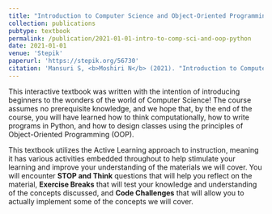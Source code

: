 ```yaml
---
title: "Introduction to Computer Science and Object-Oriented Programming: Python"
collection: publications
pubtype: textbook
permalink: /publication/2021-01-01-intro-to-comp-sci-and-oop-python
date: 2021-01-01
venue: 'Stepik'
paperurl: 'https://stepik.org/56730'
citation: 'Mansuri S, <b>Moshiri N</b> (2021). "Introduction to Computer Science and Object-Oriented Programming: Python." <i>Stepik</i>. <a href="https://stepik.org/56730" target="_blank">https://stepik.org/56730</a>'
---
```

This interactive textbook was written with the intention of introducing beginners to the wonders of the world of Computer Science! The course assumes no prerequisite knowledge, and we hope that, by the end of the course, you will have learned how to think computationally, how to write programs in Python, and how to design classes using the principles of Object-Oriented Programming (OOP).

This textbook utilizes the Active Learning approach to instruction, meaning it has various activities embedded throughout to help stimulate your learning and improve your understanding of the materials we will cover. You will encounter **STOP and Think** questions that will help you reflect on the material, **Exercise Breaks** that will test your knowledge and understanding of the concepts discussed, and **Code Challenges** that will allow you to actually implement some of the concepts we will cover.
